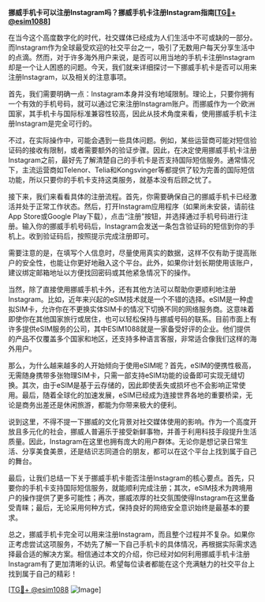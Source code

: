 **挪威手机卡可以注册Instagram吗？挪威手机卡注册Instagram指南[[TG💪+ @esim1088](https://t.me/s/esim1088)]**

在当今这个高度数字化的时代，社交媒体已经成为人们生活中不可或缺的一部分。而Instagram作为全球最受欢迎的社交平台之一，吸引了无数用户每天分享生活中的点滴。然而，对于许多海外用户来说，是否可以用当地的手机卡注册Instagram却是一个让人困惑的问题。今天，我们就来详细探讨一下挪威手机卡是否可以用来注册Instagram，以及相关的注意事项。

首先，我们需要明确一点：Instagram本身并没有地域限制。理论上，只要你拥有一个有效的手机号码，就可以通过它来注册Instagram账户。而挪威作为一个欧洲国家，其手机卡与国际标准兼容性较高，因此从技术角度来看，使用挪威手机卡注册Instagram是完全可行的。

不过，在实际操作中，可能会遇到一些具体问题。例如，某些运营商可能对短信验证码的接收有限制，或者需要额外的验证步骤。因此，在决定使用挪威手机卡注册Instagram之前，最好先了解清楚自己的手机卡是否支持国际短信服务。通常情况下，主流运营商如Telenor、Telia和Kongsvinger等都提供了较为完善的国际短信功能，所以只要你的手机卡支持这类服务，就基本没有后顾之忧了。

接下来，我们来看看具体的注册流程。首先，你需要确保自己的挪威手机卡已经激活并处于正常工作状态。然后，打开Instagram应用程序（如果尚未安装，请前往App Store或Google Play下载），点击“注册”按钮，并选择通过手机号码进行注册。输入你的挪威手机号码后，Instagram会发送一条包含验证码的短信到你的手机上。收到验证码后，按照提示完成注册即可。

需要注意的是，在填写个人信息时，尽量使用真实的数据，这样不仅有助于提高账户的安全性，也能让你更好地融入这个平台。此外，如果你计划长期使用该账户，建议绑定邮箱地址以方便找回密码或其他紧急情况下的操作。

当然，除了直接使用挪威手机卡外，还有其他方法可以帮助你更顺利地注册Instagram。比如，近年来兴起的eSIM技术就是一个不错的选择。eSIM是一种虚拟SIM卡，允许你在不更换实体SIM卡的情况下切换不同的网络服务商。这意味着即使你在其他国家旅行或居住，也可以轻松保持与挪威号码的联系。目前市面上有许多提供eSIM服务的公司，其中ESIM1088就是一家备受好评的企业。他们提供的产品不仅覆盖多个国家和地区，还支持多种语言客服，非常适合像我们这样的海外用户。

那么，为什么越来越多的人开始倾向于使用eSIM呢？首先，eSIM的便携性极高，无需随身携带多张物理SIM卡，只需一部支持eSIM功能的设备即可实现无缝切换。其次，由于eSIM是基于云存储的，因此即使丢失或损坏也不会影响正常使用。最后，随着全球化的加速发展，eSIM已经成为连接世界各地的重要桥梁，无论是商务出差还是休闲旅游，都能为你带来极大的便利。

说到这里，不得不提一下挪威的文化背景对社交媒体使用的影响。作为一个高度开放且多元化的社会，挪威人普遍乐于接受新鲜事物，并善于利用科技手段提升生活质量。因此，Instagram在这里也拥有庞大的用户群体。无论你是想记录日常生活、分享美食美景，还是结识志同道合的朋友，都可以在这个平台上找到属于自己的舞台。

最后，让我们总结一下关于挪威手机卡能否注册Instagram的核心要点。首先，只要你的手机卡支持国际短信服务，就能顺利完成注册；其次，eSIM技术为跨境用户的操作提供了更多可能性；再次，挪威浓厚的社交氛围使得Instagram在这里备受青睐；最后，无论采用何种方式，保持良好的网络安全意识始终是最基本的要求。

总之，挪威手机卡完全可以用来注册Instagram，而且整个过程并不复杂。如果你正考虑尝试这项服务，不妨先了解一下自己手机卡的具体情况，再根据实际需求选择最合适的解决方案。相信通过本文的介绍，你已经对如何利用挪威手机卡注册Instagram有了更加清晰的认识。希望每位读者都能在这个充满魅力的社交平台上找到属于自己的精彩！

[[TG💪+ @esim1088](https://t.me/s/esim1088) ![Image](https://i.postimg.cc/4NQfJmqS/Snipaste-2025-05-13-00-14-12.png)]